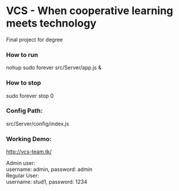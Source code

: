 # VCS - When cooperative learning meets technology
Final project for degree

### How to run
nohup sudo forever src/Server/app.js &

### How to stop
sudo forever stop 0

### Config Path:
src/Server/config/index.js

### Working Demo:
http://vcs-team.tk/

Admin user: <br>
username: admin, password: admin <br>
Regular User: <br>
username: stud1, password: 1234
